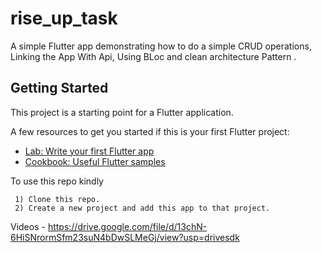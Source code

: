 # rise_up_task

A simple Flutter app demonstrating how to do a simple CRUD operations, Linking the App With Api,
Using BLoc and clean architecture Pattern .

## Getting Started

This project is a starting point for a Flutter application.

A few resources to get you started if this is your first Flutter project:

- [Lab: Write your first Flutter app](https://docs.flutter.dev/get-started/codelab)
- [Cookbook: Useful Flutter samples](https://docs.flutter.dev/cookbook)

To use this repo kindly

     1) Clone this repo.
     2) Create a new project and add this app to that project.
     
Videos - https://drive.google.com/file/d/13chN-6HiSNrormSfm23suN4bDwSLMeGj/view?usp=drivesdk
